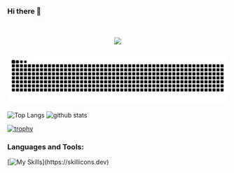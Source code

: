 ### Hi there 👋

<h1 align="center">
    <img src="https://readme-typing-svg.herokuapp.com/?font=Monaspace&size=40&center=true&vCenter=true&width=500&height=100&duration=4000&lines=Hi+There!+👋;+I'm+Shunta+Nakamura!;" />
</h1>

<picture>
  <source media="(prefers-color-scheme: dark)" srcset="https://raw.githubusercontent.com/NAVYSHUNTA/NAVYSHUNTA/output/github-contribution-grid-snake-dark.svg">
  <source media="(prefers-color-scheme: light)" srcset="https://raw.githubusercontent.com/NAVYSHUNTA/NAVYSHUNTA/output/github-contribution-grid-snake.svg">
  <img alt="github contribution grid snake animation" src="https://raw.githubusercontent.com/NAVYSHUNTA/NAVYSHUNTA/output/github-contribution-grid-snake.svg">
</picture>

<p align="left"> 
  <img alt="Top Langs" height="150px" src="https://github-readme-stats.vercel.app/api/top-langs/?username=NAVYSHUNTA&layout=compact&count_private=true&show_icons=true&theme=onedark" />
  <img alt="github stats" height="150px" src="https://github-readme-stats.vercel.app/api?username=NAVYSHUNTA&count_private=true&show_icons=true&show_icons=true&theme=onedark" />
</p>

[![trophy](https://github-profile-trophy.vercel.app/?username=NAVYSHUNTA&theme=onedark&column=7
)](https://github.com/ryo-ma/github-profile-trophy)

<h3 align="left">Languages and Tools:</h3>

[![My Skills](https://skillicons.dev/icons?i=cpp,css,docker,elixir,figma,firebase,haskell,html,java,js,latex,nodejs,notion,py,rust,scala,sqlite,ts,vim,vscode,)](https://skillicons.dev)

<!--
**NAVYSHUNTA/NAVYSHUNTA** is a ✨ _special_ ✨ repository because its `README.md` (this file) appears on your GitHub profile.

Here are some ideas to get you started:

- 🔭 I’m currently working on ...
- 🌱 I’m currently learning ...
- 👯 I’m looking to collaborate on ...
- 🤔 I’m looking for help with ...
- 💬 Ask me about ...
- 📫 How to reach me: ...
- 😄 Pronouns: ...
- ⚡ Fun fact: ...
-->
